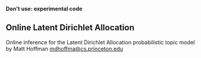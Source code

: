 **Don't use: experimental code**

Online Latent Dirichlet Allocation
--
Online inference for the Latent Dirichlet Allocation probabilistic topic model by Matt Hoffman <mdhoffma@cs.princeton.edu>

